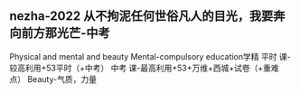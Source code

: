 nezha-2022 从不拘泥任何世俗凡人的目光，我要奔向前方那光芒-中考
--------------------------------------------------------------------------------------------
Physical and mental and beauty
Mental-compulsory education学精
平时 课-较高利用+53平时（+中考）
中考 课-最高利用+53+万维+西城+试卷（+重难点）
Beauty-气质，力量
